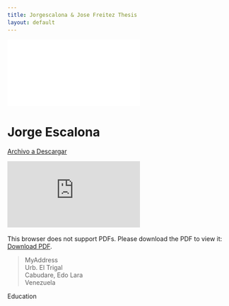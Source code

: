 ```yaml
---
title: Jorgescalona & Jose Freitez Thesis
layout: default
---
```


![](../assets/static_files/cap_one.pdf)

Jorge Escalona
============


 [Archivo a Descargar](../assets/static_files/cap_one.pdf)

<object data="https://jorgescalona.github.io/assets/static_files/cap_one.pdf" type="application/pdf" width="700px" height="700px">
    <embed src="https://jorgescalona.github.io/assets/static_files/cap_one.pdf" >
        <p>This browser does not support PDFs. Please download the PDF to view it: <a href="https://jorgescalona.github.io/assets/static_files/cap_one.pdf">Download PDF</a>.</p>
    </embed>
</object>

> MyAddress           
> Urb. El Trigal      
> Cabudare, Edo Lara  
> Venezuela           

Education

